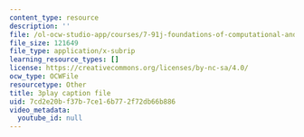 ```yaml
---
content_type: resource
description: ''
file: /ol-ocw-studio-app/courses/7-91j-foundations-of-computational-and-systems-biology-spring-2014/7cd2e20bf37b7ce16b772f72db66b886_j1s9JfZKFqU.srt
file_size: 121649
file_type: application/x-subrip
learning_resource_types: []
license: https://creativecommons.org/licenses/by-nc-sa/4.0/
ocw_type: OCWFile
resourcetype: Other
title: 3play caption file
uid: 7cd2e20b-f37b-7ce1-6b77-2f72db66b886
video_metadata:
  youtube_id: null
---
```

